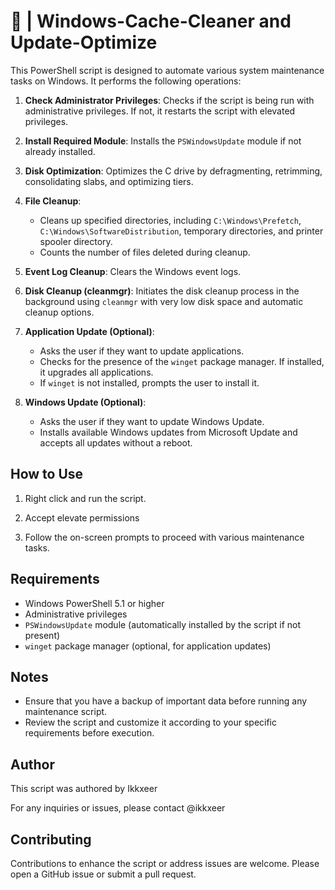 # 🧹 | Windows-Cache-Cleaner and Update-Optimize
This PowerShell script is designed to automate various system maintenance tasks on Windows. It performs the following operations:

1. **Check Administrator Privileges**: Checks if the script is being run with administrative privileges. If not, it restarts the script with elevated privileges.

2. **Install Required Module**: Installs the `PSWindowsUpdate` module if not already installed.

3. **Disk Optimization**: Optimizes the C drive by defragmenting, retrimming, consolidating slabs, and optimizing tiers.

4. **File Cleanup**:
   - Cleans up specified directories, including `C:\Windows\Prefetch`, `C:\Windows\SoftwareDistribution`, temporary directories, and printer spooler directory.
   - Counts the number of files deleted during cleanup.

5. **Event Log Cleanup**: Clears the Windows event logs.

6. **Disk Cleanup (cleanmgr)**: Initiates the disk cleanup process in the background using `cleanmgr` with very low disk space and automatic cleanup options.

7. **Application Update (Optional)**:
   - Asks the user if they want to update applications.
   - Checks for the presence of the `winget` package manager. If installed, it upgrades all applications.
   - If `winget` is not installed, prompts the user to install it.

8. **Windows Update (Optional)**:
   - Asks the user if they want to update Windows Update.
   - Installs available Windows updates from Microsoft Update and accepts all updates without a reboot.

## How to Use

1. Right click and run the script.

2. Accept elevate permissions

3. Follow the on-screen prompts to proceed with various maintenance tasks.

## Requirements

- Windows PowerShell 5.1 or higher
- Administrative privileges
- `PSWindowsUpdate` module (automatically installed by the script if not present)
- `winget` package manager (optional, for application updates)

## Notes

- Ensure that you have a backup of important data before running any maintenance script.
- Review the script and customize it according to your specific requirements before execution.

## Author

This script was authored by Ikkxeer

For any inquiries or issues, please contact @ikkxeer

## Contributing
Contributions to enhance the script or address issues are welcome. Please open a GitHub issue or submit a pull request.
